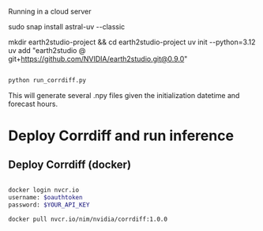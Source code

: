 Running in a cloud server

sudo snap install astral-uv --classic

mkdir earth2studio-project && cd earth2studio-project
uv init --python=3.12
uv add "earth2studio @ git+https://github.com/NVIDIA/earth2studio.git@0.9.0"

```bash

python run_corrdiff.py
```

This will generate several .npy files given the initialization datetime and forecast hours.

# Deploy Corrdiff and run inference

## Deploy Corrdiff (docker)

```bash

docker login nvcr.io
username: $oauthtoken
password: $YOUR_API_KEY

docker pull nvcr.io/nim/nvidia/corrdiff:1.0.0
```
